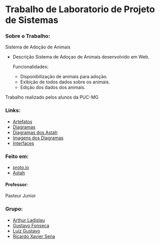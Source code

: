 # Trabalho de Laboratorio de Projeto de Sistemas

### Sobre o Trabalho:
Sistema de Adoção de Animais

- Descrição
    Sistema de Adoçao de Animais desenvolvido em Web.
    
    Funcionalidades:
    - Disponibilização de animais para adoção.
    - Exibição de todos dados sobre os animais.
    - Edição dos dados dos animais.


Trabalho realizado pelos alunos da PUC-MG 

### Links:
- [Artefatos](Artefatos)
- [Diagramas](Diagramas)
- [Diagramas dos Astah](Diagramas/Astah)
- [Imagens dos Diagramas](Diagramas/Imagens)
- [Interfaces](Interfaces)

### Feito em:
- [proto.io](https://proto.io/)
- [Astah](http://astah.net/)

#### Professor: 
Pasteur Junior

### Grupo:
- [Arthur Ladislau](https://github.com/ArthurLPereira)
- [Gustavo Fonseca](https://github.com/GustavoHMFonseca)
- [Luiz Gustavo](https://github.com/Luizgustavo358)
- [Ricardo Xavier Sena](https://github.com/KakaSena)
